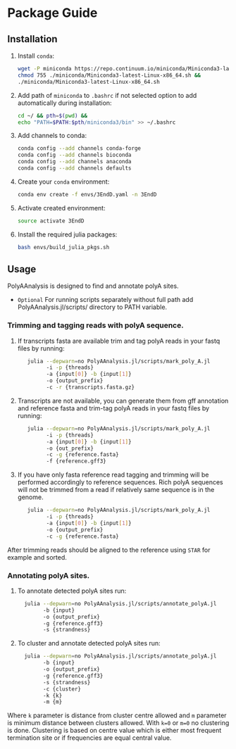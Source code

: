 # Package Guide

## Installation

1. Install `conda`:
   ```bash
   wget -P miniconda https://repo.continuum.io/miniconda/Miniconda3-latest-Linux-x86_64.sh &&
   chmod 755 ./miniconda/Miniconda3-latest-Linux-x86_64.sh &&
   ./miniconda/Miniconda3-latest-Linux-x86_64.sh
   ```

2. Add path of `miniconda` to `.bashrc` if not selected option to add automatically during installation:
   ```bash
   cd ~/ && pth=$(pwd) &&
   echo "PATH=$PATH:$pth/miniconda3/bin" >> ~/.bashrc
   ```

3. Add channels to conda:
   ```bash
   conda config --add channels conda-forge
   conda config --add channels bioconda
   conda config --add channels anaconda
   conda config --add channels defaults
   ```

4. Create your `conda` environment:
   ```bash
   conda env create -f envs/3EndD.yaml -n 3EndD
   ```

5. Activate created environment:
   ```bash
   source activate 3EndD
   ```

6. Install the required julia packages:
   ```bash
   bash envs/build_julia_pkgs.sh
   ```

## Usage

PolyAAnalysis is designed to find and annotate polyA sites.

* `Optional` For running scripts separately without full path
    add PolyAAnalysis.jl/scripts/ directory to PATH variable.

### Trimming and tagging reads with polyA sequence.

1. If transcripts fasta are available trim and tag polyA reads in your fastq files by running:
   ```bash
      julia --depwarn=no PolyAAnalysis.jl/scripts/mark_poly_A.jl
            -i -p {threads}
            -a {input[0]} -b {input[1]}
            -o {output_prefix}
            -c -r {transcripts.fasta.gz}
   ```

2. Transcripts are not available, you can generate them from gff annotation
    and reference fasta and trim-tag polyA reads in your fastq files by running:
   ```bash
      julia --depwarn=no PolyAAnalysis.jl/scripts/mark_poly_A.jl
            -i -p {threads}
            -a {input[0]} -b {input[1]}
            -o {out_prefix}
            -c -g {reference.fasta}
            -f {reference.gff3}
   ```

3. If you have only fasta reference read tagging and trimming will be performed
    accordingly to reference sequences. Rich polyA sequences will not be trimmed
    from a read if relatively same sequence is in the genome.
   ```bash
      julia --depwarn=no PolyAAnalysis.jl/scripts/mark_poly_A.jl
            -i -p {threads}
            -a {input[0]} -b {input[1]}
            -o {output_prefix}
            -c -g {reference.fasta}
   ```

After trimming reads should be aligned to the reference using `STAR` for example
and sorted.

### Annotating polyA sites.

1. To annotate detected polyA sites run:
   ```bash
     julia --depwarn=no PolyAAnalysis.jl/scripts/annotate_polyA.jl
           -b {input}
           -o {output_prefix}
           -g {reference.gff3}
           -s {strandness}
   ```
2. To cluster and annotate detected polyA sites run:
   ```bash
     julia --depwarn=no PolyAAnalysis.jl/scripts/annotate_polyA.jl
           -b {input}
           -o {output_prefix}
           -g {reference.gff3}
           -s {strandness}
           -c {cluster}
           -k {k}
           -m {m}
   ```
Where `k` parameter is distance from cluster centre allowed and `m` parameter is
minimum distance between clusters allowed. With `k=0` or `m=0` no clustering
is done. Clustering is based on centre value which is either most frequent
termination site or if frequencies are equal central value.
